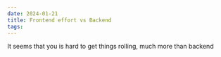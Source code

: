 ```yaml
---
date: 2024-01-21
title: Frontend effort vs Backend
tags:
---
```

It seems that you is hard to get things rolling, much more than backend